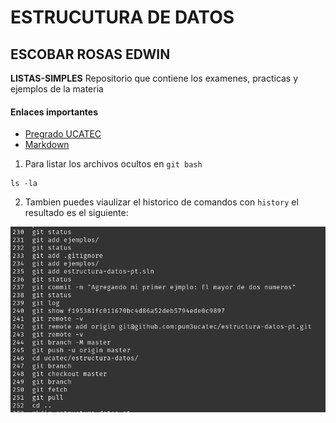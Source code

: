 # ESTRUCUTURA DE DATOS

## ESCOBAR ROSAS EDWIN

**LISTAS-SIMPLES** Repositorio que contiene los examenes, practicas y ejemplos de la materia

#### Enlaces importantes

- [Pregrado UCATEC](https://pregrado.ucatec.edu.bo)
- [Markdown](https://markdown.es)

1. Para listar los archivos ocultos en `git bash`

```
ls -la
```

2. Tambien puedes viaulizar el historico de comandos con `history` el resultado es el siguiente:

![Captura del historial de la terminal](documentacion/imagenes/bio1.png)
